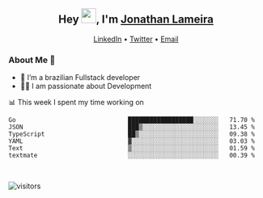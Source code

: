 <h2 align="center">Hey <img src="https://github.com/TheDudeThatCode/TheDudeThatCode/blob/master/Assets/Hi.gif" width="29">, I'm <a href="https://www.linkedin.com/in/jonathanlameira/">Jonathan Lameira</a></h2>
<p align="center">
  <a href="https://www.linkedin.com/in/jonathanlameira/">LinkedIn</a> •
  <a href="https://twitter.com/jlameira">Twitter</a> •
  <a href="mailto:jlameira@gmail.com">Email</a>
</p>

### About Me 🚀
- 🌱  I’m a brazilian Fullstack developer</br>
- 👨‍💻  I am passionate about Development</br>

<!-- ![Jonathan Lameira github stats](https://github-readme-stats.vercel.app/api?username=jlameirameli&show_icons=true&hide_border=true)&nbsp;&nbsp; -->

📊 This week I spent my time working on
<!--START_SECTION:waka-->

```text
Go                               ██████████████████░░░░░░░   71.70 %
JSON                             ███▒░░░░░░░░░░░░░░░░░░░░░   13.45 %
TypeScript                       ██▒░░░░░░░░░░░░░░░░░░░░░░   09.38 %
YAML                             ▓░░░░░░░░░░░░░░░░░░░░░░░░   03.03 %
Text                             ▒░░░░░░░░░░░░░░░░░░░░░░░░   01.59 %
textmate                         ░░░░░░░░░░░░░░░░░░░░░░░░░   00.39 %
```

<!--END_SECTION:waka-->

<br />

![visitors](https://visitor-badge.laobi.icu/badge?page_id=jlameira.jlameira)
